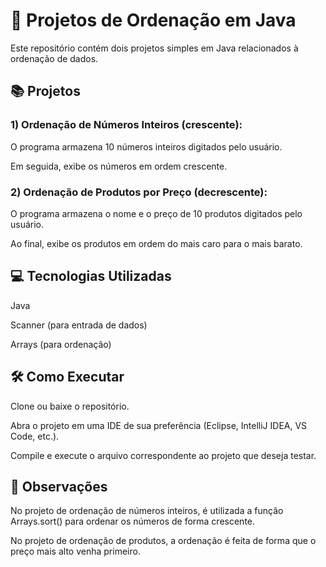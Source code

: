 # 🚀 Projetos de Ordenação em Java
Este repositório contém dois projetos simples em Java relacionados à ordenação de dados.

## 📚 Projetos
### 1) Ordenação de Números Inteiros (crescente):

O programa armazena 10 números inteiros digitados pelo usuário.

Em seguida, exibe os números em ordem crescente.

### 2) Ordenação de Produtos por Preço (decrescente):

O programa armazena o nome e o preço de 10 produtos digitados pelo usuário.

Ao final, exibe os produtos em ordem do mais caro para o mais barato.

## 💻 Tecnologias Utilizadas
Java

Scanner (para entrada de dados)

Arrays (para ordenação)

## 🛠️ Como Executar
Clone ou baixe o repositório.

Abra o projeto em uma IDE de sua preferência (Eclipse, IntelliJ IDEA, VS Code, etc.).

Compile e execute o arquivo correspondente ao projeto que deseja testar.

## 🔎 Observações
No projeto de ordenação de números inteiros, é utilizada a função Arrays.sort() para ordenar os números de forma crescente.

No projeto de ordenação de produtos, a ordenação é feita de forma que o preço mais alto venha primeiro.

